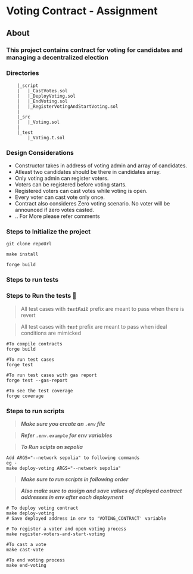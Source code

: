# Voting Contract - Assignment

## About

### This project contains contract for voting for candidates and managing a decentralized election

### Directories

```
    |_script
    |   |_CastVotes.sol
    |   |_DeployVoting.sol
    |   |_EndVoting.sol
    |   |_RegisterVotingAndStartVoting.sol
    |
    |_src
    |   |_Voting.sol
    |
    |_test
        |_Voting.t.sol

```

### Design Considerations

- Constructor takes in address of voting admin and array of candidates.
- Atleast two candidates should be there in candidates array.
- Only voting admin can register voters.
- Voters can be registered before voting starts.
- Registered voters can cast votes while voting is open.
- Every voter can cast vote only once.
- Contract also consideres Zero voting scenario. No voter will be announced if zero votes casted.
- .. For More please refer comments

### Steps to Initialize the project

```
git clone repoUrl

make install

forge build
```

### Steps to run tests

### Steps to Run the tests 🔧 <a name = "tests"></a>

> All test cases with **_`testFail`_** prefix are meant to pass when there is revert

> All test cases with **_`test`_** prefix are meant to pass when ideal conditions are mimicked

```
#To compile contracts
forge build

#To run test cases
forge test

#To run test cases with gas report
forge test --gas-report

#To see the test coverage
forge coverage
```

### Steps to run scripts

> **_Make sure you create an `.env` file_**

> **_Refer `.env.example` for env variables_**

> **_To Run scipts on sepolia_**

```
Add ARGS="--network sepolia" to following commands
eg -
make deploy-voting ARGS="--network sepolia"
```

> **_Make sure to run scripts in following order_**

> **_Also make sure to assign and save values of deployed contract addresses in env after each deployment_**

```
# To deploy voting contract
make deploy-voting
# Save deployed address in env to 'VOTING_CONTRACT' variable

# To register a voter and open voting process
make register-voters-and-start-voting

#To cast a vote
make cast-vote

#To end voting process
make end-voting


```
